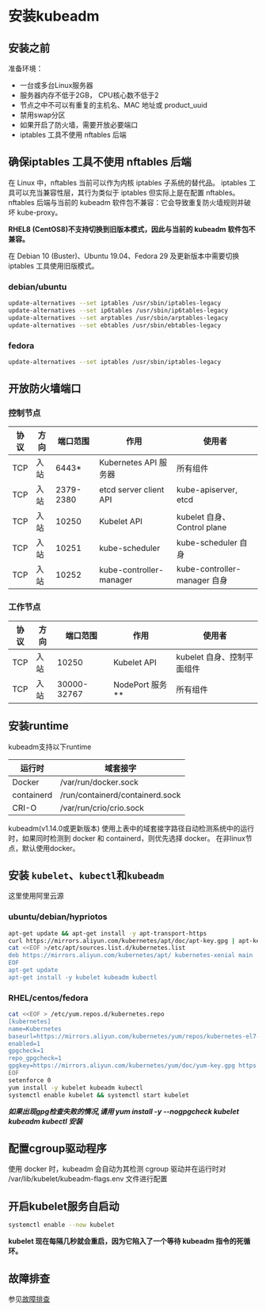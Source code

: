 # 安装kubeadm

## 安装之前

准备环境：

- 一台或多台Linux服务器
- 服务器内存不低于2GB， CPU核心数不低于2
- 节点之中不可以有重复的主机名、MAC 地址或 product_uuid
- 禁用swap分区
- 如果开启了防火墙，需要开放必要端口
- iptables 工具不使用 nftables 后端

## 确保iptables 工具不使用 nftables 后端

在 Linux 中，nftables 当前可以作为内核 iptables 子系统的替代品。 iptables 工具可以充当兼容性层，其行为类似于 iptables 但实际上是在配置 nftables。 nftables 后端与当前的 kubeadm 软件包不兼容：它会导致重复防火墙规则并破坏 kube-proxy。

**RHEL8 (CentOS8)不支持切换到旧版本模式，因此与当前的 kubeadm 软件包不兼容。**

在 Debian 10 (Buster)、Ubuntu 19.04、Fedora 29 及更新版本中需要切换iptables 工具使用旧版模式。

### debian/ubuntu

```bash
update-alternatives --set iptables /usr/sbin/iptables-legacy
update-alternatives --set ip6tables /usr/sbin/ip6tables-legacy
update-alternatives --set arptables /usr/sbin/arptables-legacy
update-alternatives --set ebtables /usr/sbin/ebtables-legacy
```

### fedora

```bash
update-alternatives --set iptables /usr/sbin/iptables-legacy
```

## 开放防火墙端口

### 控制节点

协议|方向|端口范围|作用|使用者
--|--|--|--|--
TCP|入站|6443*|Kubernetes API 服务器|所有组件
TCP|入站|2379-2380|etcd server client API|kube-apiserver, etcd
TCP|入站|10250|Kubelet API|kubelet 自身、Control plane
TCP|入站|10251|kube-scheduler|kube-scheduler 自身
TCP|入站|10252|kube-controller-manager|kube-controller-manager 自身

### 工作节点

协议|方向|端口范围|作用|使用者
--|--|--|--|--
TCP|入站|10250|Kubelet API|kubelet 自身、控制平面组件
TCP|入站|30000-32767|NodePort 服务**|所有组件

## 安装runtime

kubeadm支持以下runtime

运行时|域套接字
--|--
Docker|/var/run/docker.sock
containerd|/run/containerd/containerd.sock
CRI-O|/var/run/crio/crio.sock

kubeadm(v1.14.0或更新版本) 使用上表中的域套接字路径自动检测系统中的运行时，如果同时检测到 docker 和 containerd，则优先选择 docker。 在非linux节点，默认使用docker。

## 安装 `kubelet`、`kubectl`和`kubeadm` 

这里使用阿里云源

### ubuntu/debian/hypriotos

```bash
apt-get update && apt-get install -y apt-transport-https
curl https://mirrors.aliyun.com/kubernetes/apt/doc/apt-key.gpg | apt-key add - 
cat <<EOF >/etc/apt/sources.list.d/kubernetes.list
deb https://mirrors.aliyun.com/kubernetes/apt/ kubernetes-xenial main
EOF  
apt-get update
apt-get install -y kubelet kubeadm kubectl
```

### RHEL/centos/fedora

```bash
cat <<EOF > /etc/yum.repos.d/kubernetes.repo
[kubernetes]
name=Kubernetes
baseurl=https://mirrors.aliyun.com/kubernetes/yum/repos/kubernetes-el7-x86_64/
enabled=1
gpgcheck=1
repo_gpgcheck=1
gpgkey=https://mirrors.aliyun.com/kubernetes/yum/doc/yum-key.gpg https://mirrors.aliyun.com/kubernetes/yum/doc/rpm-package-key.gpg
EOF
setenforce 0
yum install -y kubelet kubeadm kubectl
systemctl enable kubelet && systemctl start kubelet
```

***如果出现gpg检查失败的情况,请用 yum install -y --nogpgcheck kubelet kubeadm kubectl 安装***

## 配置cgroup驱动程序

使用 docker 时，kubeadm 会自动为其检测 cgroup 驱动并在运行时对 /var/lib/kubelet/kubeadm-flags.env 文件进行配置

## 开启kubelet服务自启动

```bash
systemctl enable --now kubelet
```

**kubelet 现在每隔几秒就会重启，因为它陷入了一个等待 kubeadm 指令的死循环。**

## 故障排查

参见[故障排查](https://kubernetes.io/zh/docs/setup/production-environment/tools/kubeadm/troubleshooting-kubeadm/)